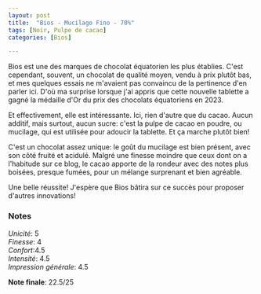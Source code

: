 ```yaml
---
layout: post
title:  "Bios - Mucilago Fino - 70%"
tags: [Noir, Pulpe de cacao] 
categories: [Bios]

---
```


Bios est une des marques de chocolat équatorien les plus établies. C'est cependant, souvent, un chocolat de qualité moyen, vendu à prix plutôt bas, et mes quelques essais ne m'avaient pas convaincu de la pertinence d'en parler ici.
D'où ma surprise lorsque j'ai appris que cette nouvelle tablette a gagné la médaille d'Or du prix des chocolats équatoriens en 2023. 

Et effectivement, elle est intéressante. Ici, rien d'autre que du cacao. Aucun additif, mais surtout, aucun sucre: c'est la pulpe de cacao en poudre, ou mucilage, qui est utilisée pour adoucir la tablette. Et ça marche plutôt bien! 

C'est un chocolat assez unique: le goût du mucilage est bien présent, avec son côté fruité et acidulé. Malgré une finesse moindre que ceux dont on a l'habitude sur ce blog, le cacao apporte de la rondeur avec des notes plus boisées, presque fumées, pour un mélange surprenant et bien agréable. 

Une belle réussite! J'espère que Bios bâtira sur ce succès pour proposer d'autres innovations!

### Notes

_Unicité_: 5  
_Finesse_: 4  
_Confort_:4.5  
_Intensité_: 4.5  
_Impression générale_: 4.5

**Note finale**: 22.5/25